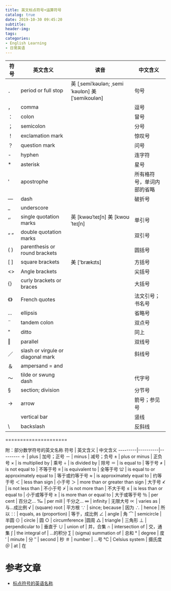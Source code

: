 ```yaml
---
title: 英文标点符号+运算符号
catalog: true
date: 2019-10-30 09:45:20
subtitle:
header-img:
tags:
categories:
- English Learning
- 日常英语
---
```



符号 | 英文含义 | 读音 | 中文含义
---------|----------|---------|---------
．  | period or full stop                | 英  [ˌsemiˈkəʊlən; ˌsemiˈkəʊlɒn]  美  [ˈsemikoʊlən] | 句号
，  | comma                              |  | 逗号
：  | colon                              |  |  冒号
；  | semicolon                          |  |  分号
！  | exclamation mark                   |  |  惊叹号
？  | question mark                      |  |  问号
-   | hyphen                             |  |  连字符
*   | asterisk                           |  |  星号
'   | apostrophe                         |  |  所有格符号，单词内部的省略
—   | dash                               |  | 破折号
_   | underscore                         |  
‘’  | single quotation marks             | 英  [kwəʊˈteɪʃn]  美  [kwoʊˈteɪʃn]  | 单引号
“ ” | double quotation marks             |  | 双引号
( ) | parenthesis or round brackets      |  | 圆括号
[ ] | square brackets                    | 美  ['brækɪts] | 方括号
<>  | Angle brackets                     |  | 尖括号
{}  | curly brackets or braces           |  | 大括号
《》 | French quotes                     |   | 法文引号；书名号
... | ellipsis                           |  | 省略号
¨   | tandem colon                       |  | 双点号
"   | ditto                              |  | 同上
‖   | parallel                           |  | 双线号
／  |  slash or virgule or diagonal mark |   | 斜线号
＆  |  ampersand = and                   |   |
～  |  tilde or swung dash               |   |   代字号
§   | section; division                  |  |  分节号
→   | arrow                              |  |   箭号；参见号
|   | vertical bar                       |  |    竖线
\   | backslash                          |  |  反斜线

=====================

附：部分数学符号的英文名称
符号 | 英文含义 | 中文含义
---------|----------|---------
＋ |  plus                                 |  加号；正号
－ |  minus                                |   减号；负号
±  | plus or minus                         |  正负号
×  | is multiplied by                      |  乘号
÷  | is divided by                         |  除号
＝ |  is equal to                          | 等于号
≠  | is not equal to                       |  不等于号
≡  | is equivalent to                      |   全等于号
≌  | is equal to or approximately equal to |  等于或约等于号
≈  | is approximately equal to             |            约等于号
＜ |  less than sign                       |  小于号
＞ |  more than or greater than sign       |       大于号
≮  | is not less than                      |   不小于号
≯  | is not more than                      |   不大于号
≤  | is less than or equal to              | 小于或等于号
≥  | is more than or equal to              | 大于或等于号
％ |  per cent                             |    百分之…
‰  | per mill                              |   千分之…
∞  | infinity                              |   无限大号
∝  | varies as                             |    与…成比例
√  | (square) root                         |        平方根
∵  | since; because                        |         因为
∴  | hence                                 |  所以
∷  | equals, as (proportion)               |   等于，成比例
∠  | angle                                 |  角
⌒  | semicircle                            |       半圆
⊙  | circle                                |   圆
○  | circumference                         |圆周
△  | triangle                              |     三角形
⊥  | perpendicular to                      |   垂直于
∪  | union of                              |     并，合集
∩  | intersection of                       |    交，通集
∫  | the integral of                       |    …的积分
∑  | (sigma) summation of                  |         总和
°  | degree                                |   度
′  | minute                                |   分
″  | second                                |   秒
＃ |  number                               |    …号
℃  | Celsius system                        | 摄氏度
＠ |  at                                   | 在


# 参考文章
- [标点符号的英语名称](http://www.ruanyifeng.com/blog/2007/07/english_punctuation.html)
